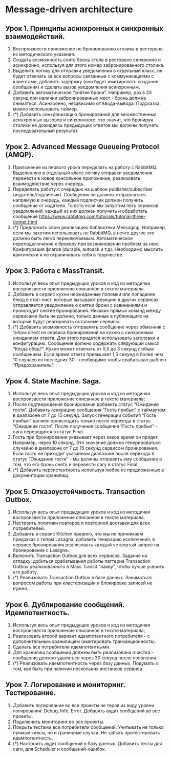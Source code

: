 # Message-driven architecture
## Урок 1. Принципы асинхронных и синхронных взаимодействий.
1. Воспроизвести приложение по бронированию столика в ресторане из методического указания.
2. Создать возможность снять бронь стола в ресторане синхронно и асинхронно, используя для этого номер забронированного столика.
3. Выделить логику для отправки уведомления в отдельный класс, он будет отвечать за все вопросы связанные с коммуникациями с клиентами, добавить задержку (они будет имитировать создание сообщения) и сделать вызов уведомления асинхронным.
4. Добавить автоматическое “снятие брони”. Например, раз в 20 секунд при наличии забронированных мест - бронь должна сниматься. Асинхронно, независимо от ввода-вывода. Подсказка: можно использовать таймер.
5. (*) Добавить синхронизацию бронирований для множественных асинхронных вызовов и синхронного, это значит, что бронируя столики не дожидаясь предыдущих ответов мы должны получать последовательный результат.

## Урок 2. Advanced Message Queueing Protocol (AMQP).
1. Приложение из первого урока переделать на работу с RabbitMQ. Выделенную в отдельный класс логику отправки уведомления перенести в новое консольное приложение, реализовать взаимодействие через очередь.
2. Переделать работу с очередью на шаблон publisher/subscriber (издатель/подписчик). Сообщения не должны отправляться напрямую в очередь, каждый подписчик должен получить сообщение от издателя. То есть если мы запустим пять сервисов уведомлений, каждый из них должен получить и обработать сообщение https://www.rabbitmq.com/tutorials/tutorial-three-dotnet.html
3. (*) Предложить свою реализацию библиотеки Messaging. Например, если мы захотим использовать не RabbitMQ, а нечто другое это должно быть легко переключаемым. Автоматическое переподключение к брокеру при возникновении проблем на нем. Конфигурация флагов (durable, autoack и т.д). Необходимо мыслить критически и не ограничивать себя в творчестве.

## Урок 3. Работа с MassTransit. 
1. Используя весь опыт предыдущих уроков и код из методички воспроизвести приложение описанное в тексте материала.
2. Добавить в сервис кухни неожиданные поломки или попадание блюд в стоп-лист, которые вызывают реакцию в других сервисах: отправляется уведомление о снятии брони с извинениями и происходит снятие бронирования. Никаких прямых команд между сервисами быть не должно, только данные в публикациях на которые будут реагировать остальные сервисы.
3. (*) Добавить возможность отправлять сообщение через обменник с типом direct из сервиса бронирований на кухню с синхронным ожиданием ответа. Для этого придется использовать заголовки и конфигурацию. Сообщение должно содержать следующий смысл “Когда обед?”. Кухня может отвечать от 0,5 до 3 секунд любым сообщением. Если время ответа превышает 1,5 секунд в более чем 10 случаев из последних 30 - необходимо чтобы срабатывал шаблон “Предохранитель”.

## Урок 4. State Machine. Saga.
1. Используя весь опыт предыдущих уроков и код из методички воспроизвести приложение описанное в тексте материала;
2. После подтверждения бронирования добавить статус “Ожидание гостя”. Добавить генерацию сообщения “Гость прибыл” с таймаутом в диапазоне от 7 до 15 секунд. Запуск генерации события “Гость прибыл” должен происходить только после перехода в статус “Ожидание гостя”. После получения сообщения “Гость прибыл” - сага переводится в статус Final.
3. Гость при бронировании указывает через какое время он придет. Например, через 10 секунд. Это значение должно генерироваться случайно в диапазоне от 7 до 15 секунд сервисом бронирования. Если гость не приходит указанном диапазоне после перехода в статус “Ожидание гостя” - мы должны отправить ему сообщение о том, что его бронь снята и перевести сагу в статус Final.
4. (*) Добавить персистентность используя любое из предложенных в документации хранилищ.

## Урок 5. Отказоустойчивость. Transaction Outbox.
1. Используя весь опыт предыдущих уроков и код из методички воспроизвести приложение описанное в тексте материала.
2. Настроить политики повторов и повторной доставки для всех потребителей.
3. Добавить в сервис Kitchen правило, что мы не принимаем предзаказ с типом Lasagna: добавить генерацию исключения, в сервисе бронирования реализовать каждый четвертый запрос на бронирование с Lasagna.
4. Включить Transaction Outbox для всех сервисов. Задание на отладку: добиться срабатывания работы паттерна Transaction Outbox реализованного в Mass Transit “наяву”, чтобы лучше усвоить его работу.
5. (*) Реализовать Transaction Outbox в базе данных. Заниматься вопросом работы при кластеризации и блокировке записей не нужно.

## Урок 6. Дублирование сообщений. Идемпотентность.
1. Используя весь опыт предыдущих уроков и код из методички воспроизвести приложение описанное в тексте материала;
2. Реализовать второй вариант идемпотентного потребителя - с дополнительным хранилищем (имитировать транзакционность).
3. Сделать все потребители идемпотентными.
4. Для хранилищ сообщений должны быть реализована очистка - сообщение должно удаляться через 30 секунд после появления.
5. (*) Реализовать идемпотентность через базу данных. Подумать о том, как быть при наличии нескольких инстансов сервиса.

## Урок 7. Логирование и мониторинг. Тестирование.
1. Добавить логирование во все проекты не теряя из виду уровни логирования: Debug, Info, Error. Добавить аудит сообщений во все проекты.
2. Подключить мониторинг во все проекты.
3. Покрыть тестами все потребители сообщений. Учитывать не только прямые кейсы, но и граничные случаи. Не забыть протестировать идемпотентность.
4. (*) Настроить аудит сообщений в базу данных. Добавить тесты для саги, для Scheduler и сообщений-ошибок.